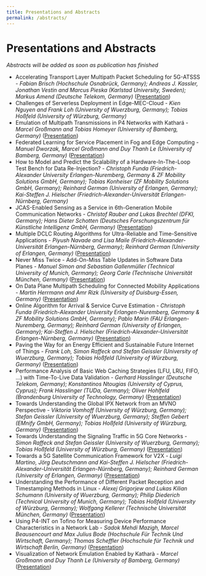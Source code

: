 ```yaml
---
title: Presentations and Abstracts
permalink: /abstracts/
---
```


# Presentations and Abstracts 

_Abstracts will be added as soon as publication has finished_

- Accelerating Transport Layer Multipath Packet Scheduling for 5G-ATSSS - *Fabian Brisch (Hochschule Osnabrück, Germany); Andreas J. Kassler, Jonathan Vestin and Marcus Pieska (Karlstad University, Sweden); Markus Amend (Deutsche Telekom, Germany)* (<a href="{{ '/assets/slides/fabian_brisch.pdf' | relative_url }}">Presentation</a>)
- Challenges of Serverless Deployment in Edge-MEC-Cloud - *Kien Nguyen and Frank Loh (University of Wuerzburg, Germany); Tobias Hoßfeld (University of Würzburg, Germany)* 
- Emulation of Multipath Transmissions in P4 Networks with Kathará - *Marcel Großmann and Tobias Homeyer (University of Bamberg, Germany)* (<a href="{{ '/assets/slides/tobias_homeyer.pdf' | relative_url }}">Presentation</a>)
- Federated Learning for Service Placement in Fog and Edge Computing - *Manuel Dworzak, Marcel Großmann and Duy Thanh Le (University of Bamberg, Germany)* (<a href="{{ '/assets/slides/duy_thanh_le.pdf' | relative_url }}">Presentation</a>)
- How to Model and Predict the Scalability of a Hardware-In-The-Loop Test Bench for Data Re-Injection? - *Christoph Funda (Friedrich-Alexander University Erlangen-Nuremberg, Germany & ZF Mobility Solutions GmbH, Germany); Tobias Konheiser (ZF Mobility Solutions GmbH, Germany); Reinhard German (University of Erlangen, Germany); Kai-Steffen J. Hielscher (Friedrich-Alexander-Universität Erlangen-Nürnberg, Germany)* 
- JCAS-Enabled Sensing as a Service in 6th-Generation Mobile Communication Networks - *Christof Rauber and Lukas Brechtel (DFKI, Germany); Hans Dieter Schotten (Deutsches Forschungszentrum für Künstliche Intelligenz GmbH, Germany)* (<a href="{{ '/assets/slides/christof_rauber.pdf' | relative_url }}">Presentation</a>)
- Multiple DCLC Routing Algorithms for Ultra-Reliable and Time-Sensitive Applications - *Piyush Navade and Lisa Maile (Friedrich-Alexander-Universität Erlangen-Nürnberg, Germany); Reinhard German (University of Erlangen, Germany)* (<a href="{{ '/assets/slides/piyush_navade.pdf' | relative_url }}">Presentation</a>)
- Never Miss Twice - Add-On-Miss Table Updates in Software Data Planes - *Manuel Simon and Sebastian Gallenmüller (Technical University of Munich, Germany); Georg Carle (Technische Universität München, Germany)* (<a href="{{ '/assets/slides/manuel_simon.pdf' | relative_url }}">Presentation</a>)
- On Data Plane Multipath Scheduling for Connected Mobility Applications - *Martin Herrmann and Amr Rizk (University of Duisburg-Essen, Germany)* (<a href="{{ '/assets/slides/martin_herrmann.pdf' | relative_url }}">Presentation</a>)
- Online Algorithm for Arrival & Service Curve Estimation - *Christoph Funda (Friedrich-Alexander University Erlangen-Nuremberg, Germany & ZF Mobility Solutions GmbH, Germany); Pablo Marin (FAU Erlangen-Nuremberg, Germany); Reinhard German (University of Erlangen, Germany); Kai-Steffen J. Hielscher (Friedrich-Alexander-Universität Erlangen-Nürnberg, Germany)* (<a href="{{ '/assets/slides/christoph_funda.pdf' | relative_url }}">Presentation</a>)
- Paving the Way for an Energy Efficient and Sustainable Future Internet of Things - *Frank Loh, Simon Raffeck and Stefan Geissler (University of Wuerzburg, Germany); Tobias Hoßfeld (University of Würzburg, Germany)* (<a href="{{ '/assets/slides/frank_loh.pdf' | relative_url }}">Presentation</a>)
- Performance Analysis of Basic Web Caching Strategies (LFU, LRU, FIFO, ...) with Time-To-Live Data Validation - *Gerhard Hasslinger (Deutsche Telekom, Germany); Konstantinos Ntougias (University of Cyprus, Cyprus); Frank Hasslinger (TUDa, Germany); Oliver Hohlfeld (Brandenburg University of Technology, Germany)* (<a href="{{ '/assets/slides/gerhard_hasslinger.pdf' | relative_url }}">Presentation</a>)
- Towards Understanding the Global IPX Network from an MVNO Perspective - *Viktoria Vomhoff (University of Würzburg, Germany); Stefan Geissler (University of Wuerzburg, Germany); Steffen Gebert (EMnify GmbH, Germany); Tobias Hoßfeld (University of Würzburg, Germany)* (<a href="{{ '/assets/slides/viktoria_vomhoff.pdf' | relative_url }}">Presentation</a>)
- Towards Understanding the Signaling Traffic in 5G Core Networks - *Simon Raffeck and Stefan Geissler (University of Wuerzburg, Germany); Tobias Hoßfeld (University of Würzburg, Germany)* (<a href="{{ '/assets/slides/simon_raffeck.pdf' | relative_url }}">Presentation</a>)
- Towards a 5G Satellite Communication Framework for V2X - *Luigi Martino, Jörg Deutschmann and Kai-Steffen J. Hielscher (Friedrich-Alexander-Universität Erlangen-Nürnberg, Germany); Reinhard German (University of Erlangen, Germany)* (<a href="{{ '/assets/slides/luigi_martino.pdf' | relative_url }}">Presentation</a>)
- Understanding the Performance of Different Packet Reception and Timestamping Methods in Linux - *Alexej Grigorjew and Lukas Kilian Schumann (University of Wuerzburg, Germany); Philip Diederich (Technical University of Munich, Germany); Tobias Hoßfeld (University of Würzburg, Germany); Wolfgang Kellerer (Technische Universität München, Germany)* (<a href="{{ '/assets/slides/alexej_grigorjew.pdf' | relative_url }}">Presentation</a>)
- Using P4-INT on Tofino for Measuring Device Performance Characteristics in a Network Lab - *Sadok Mehdi Mazigh, Marcel Beausencourt and Max Julius Bode (Hochschule Für Technik Und Wirtschaft, Germany); Thomas Scheffler (Hochschule für Technik und Wirtschaft Berlin, Germany)* (<a href="{{ '/assets/slides/max_julius_bode.pdf' | relative_url }}">Presentation</a>)
- Visualization of Network Emulation Enabled by Katharà - *Marcel Großmann and Duy Thanh Le (University of Bamberg, Germany)* (<a href="{{ '/assets/slides/marcel_grossmann.pdf' | relative_url }}">Presentation</a>)






